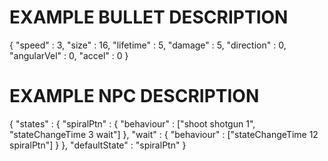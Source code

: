 # EXAMPLE BULLET DESCRIPTION
{
    "speed" : 3, 
    "size" : 16,
    "lifetime" : 5,
    "damage" : 5,
    "direction" : 0,
    "angularVel" : 0,
    "accel" : 0
}
# EXAMPLE NPC DESCRIPTION
{
    "states" : {
        "spiralPtn" : {
            "behaviour" : ["shoot shotgun 1", "stateChangeTime 3 wait"]
        },
        "wait" : {
            "behaviour" : ["stateChangeTime 12 spiralPtn"]
        }
    },
    "defaultState" : "spiralPtn"
}